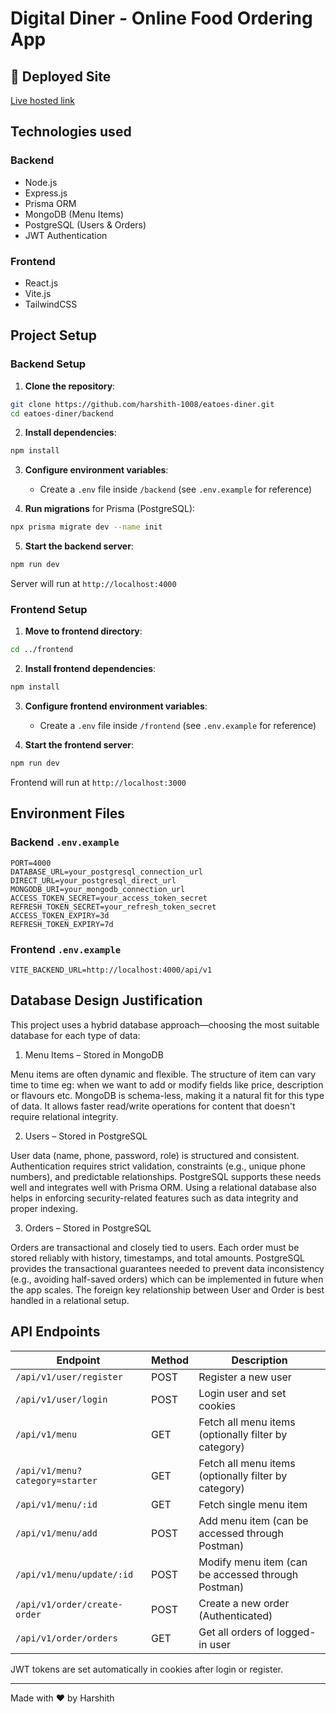 # Digital Diner - Online Food Ordering App

## 🔗 Deployed Site

[Live hosted link](https://eatoes-diner.vercel.app)

## Technologies used

### Backend

- Node.js
- Express.js
- Prisma ORM
- MongoDB (Menu Items)
- PostgreSQL (Users & Orders)
- JWT Authentication

### Frontend

- React.js
- Vite.js
- TailwindCSS

## Project Setup

### Backend Setup

1. **Clone the repository**:

```bash
git clone https://github.com/harshith-1008/eatoes-diner.git
cd eatoes-diner/backend
```

2. **Install dependencies**:

```bash
npm install
```

3. **Configure environment variables**:

   - Create a `.env` file inside `/backend` (see `.env.example` for reference)

4. **Run migrations** for Prisma (PostgreSQL):

```bash
npx prisma migrate dev --name init
```

5. **Start the backend server**:

```bash
npm run dev
```

Server will run at `http://localhost:4000`

### Frontend Setup

1. **Move to frontend directory**:

```bash
cd ../frontend
```

2. **Install frontend dependencies**:

```bash
npm install
```

3. **Configure frontend environment variables**:

   - Create a `.env` file inside `/frontend` (see `.env.example` for reference)

4. **Start the frontend server**:

```bash
npm run dev
```

Frontend will run at `http://localhost:3000`

## Environment Files

### Backend `.env.example`

```env
PORT=4000
DATABASE_URL=your_postgresql_connection_url
DIRECT_URL=your_postgresql_direct_url
MONGODB_URI=your_mongodb_connection_url
ACCESS_TOKEN_SECRET=your_access_token_secret
REFRESH_TOKEN_SECRET=your_refresh_token_secret
ACCESS_TOKEN_EXPIRY=3d
REFRESH_TOKEN_EXPIRY=7d

```

### Frontend `.env.example`

```env
VITE_BACKEND_URL=http://localhost:4000/api/v1
```

## Database Design Justification

This project uses a hybrid database approach—choosing the most suitable database for each type of data:

1. Menu Items – Stored in MongoDB

Menu items are often dynamic and flexible. The structure of item can vary time to time eg: when we want to add or modify fields like price, description or flavours etc. MongoDB is schema-less, making it a natural fit for this type of data.
It allows faster read/write operations for content that doesn't require relational integrity.

2. Users – Stored in PostgreSQL

User data (name, phone, password, role) is structured and consistent.
Authentication requires strict validation, constraints (e.g., unique phone numbers), and predictable relationships.
PostgreSQL supports these needs well and integrates well with Prisma ORM.
Using a relational database also helps in enforcing security-related features such as data integrity and proper indexing.

3. Orders – Stored in PostgreSQL

Orders are transactional and closely tied to users.
Each order must be stored reliably with history, timestamps, and total amounts.
PostgreSQL provides the transactional guarantees needed to prevent data inconsistency (e.g., avoiding half-saved orders) which can be implemented in future when the app scales.
The foreign key relationship between User and Order is best handled in a relational setup.

## API Endpoints

| Endpoint                        | Method | Description                                          |
| ------------------------------- | ------ | ---------------------------------------------------- |
| `/api/v1/user/register`         | POST   | Register a new user                                  |
| `/api/v1/user/login`            | POST   | Login user and set cookies                           |
| `/api/v1/menu`                  | GET    | Fetch all menu items (optionally filter by category) |
| `/api/v1/menu?category=starter` | GET    | Fetch all menu items (optionally filter by category) |
| `/api/v1/menu/:id`              | GET    | Fetch single menu item                               |
| `/api/v1/menu/add`              | POST   | Add menu item (can be accessed through Postman)      |
| `/api/v1/menu/update/:id`       | POST   | Modify menu item (can be accessed through Postman)   |
| `/api/v1/order/create-order`    | POST   | Create a new order (Authenticated)                   |
| `/api/v1/order/orders`          | GET    | Get all orders of logged-in user                     |

JWT tokens are set automatically in cookies after login or register.

---

Made with ❤️ by Harshith
